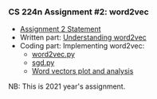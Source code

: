 ### CS 224n Assignment #2: word2vec

* [Assignment 2 Statement](https://github.com/Extremesarova/CS224n/blob/main/a2/a2.pdf)
* Written part: [Understanding word2vec](https://nbviewer.org/github/Extremesarova/CS224n/blob/main/a2/word2vec_written.ipynb)
* Coding part: Implementing word2vec: 
  * [word2vec.py](https://github.com/Extremesarova/CS224n/blob/main/a2/word2vec.py)
  * [sgd.py](https://github.com/Extremesarova/CS224n/blob/main/a2/sgd.py)
  * [Word vectors plot and analysis](https://nbviewer.org/github/Extremesarova/CS224n/blob/main/a2/word2vec_coding.ipynb)

NB: This is 2021 year's assignment.